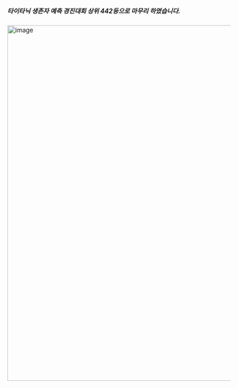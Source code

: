 <h5>타이타닉 생존자 예측 경진대회 상위 442등으로 마무리 하였습니다.</h5>
<img width="802" alt="image" src="https://github.com/hyunsu3408/ml-dev/assets/134042361/36d7932d-26e5-47a6-a2d7-27d20d4884cb">

